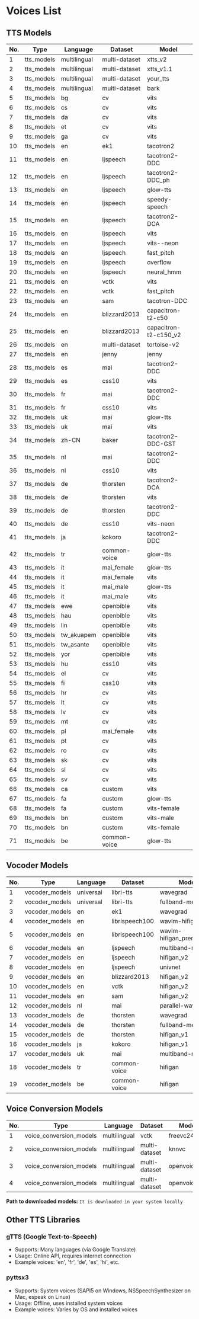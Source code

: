# Voices List

## TTS Models
| No. | Type | Language | Dataset | Model |
|-----|------|----------|---------|-------|
| 1 | tts_models | multilingual | multi-dataset | xtts_v2 |
| 2 | tts_models | multilingual | multi-dataset | xtts_v1.1 |
| 3 | tts_models | multilingual | multi-dataset | your_tts |
| 4 | tts_models | multilingual | multi-dataset | bark |
| 5 | tts_models | bg | cv | vits |
| 6 | tts_models | cs | cv | vits |
| 7 | tts_models | da | cv | vits |
| 8 | tts_models | et | cv | vits |
| 9 | tts_models | ga | cv | vits |
| 10 | tts_models | en | ek1 | tacotron2 |
| 11 | tts_models | en | ljspeech | tacotron2-DDC |
| 12 | tts_models | en | ljspeech | tacotron2-DDC_ph |
| 13 | tts_models | en | ljspeech | glow-tts |
| 14 | tts_models | en | ljspeech | speedy-speech |
| 15 | tts_models | en | ljspeech | tacotron2-DCA |
| 16 | tts_models | en | ljspeech | vits |
| 17 | tts_models | en | ljspeech | vits--neon |
| 18 | tts_models | en | ljspeech | fast_pitch |
| 19 | tts_models | en | ljspeech | overflow |
| 20 | tts_models | en | ljspeech | neural_hmm |
| 21 | tts_models | en | vctk | vits |
| 22 | tts_models | en | vctk | fast_pitch |
| 23 | tts_models | en | sam | tacotron-DDC |
| 24 | tts_models | en | blizzard2013 | capacitron-t2-c50 |
| 25 | tts_models | en | blizzard2013 | capacitron-t2-c150_v2 |
| 26 | tts_models | en | multi-dataset | tortoise-v2 |
| 27 | tts_models | en | jenny | jenny |
| 28 | tts_models | es | mai | tacotron2-DDC |
| 29 | tts_models | es | css10 | vits |
| 30 | tts_models | fr | mai | tacotron2-DDC |
| 31 | tts_models | fr | css10 | vits |
| 32 | tts_models | uk | mai | glow-tts |
| 33 | tts_models | uk | mai | vits |
| 34 | tts_models | zh-CN | baker | tacotron2-DDC-GST |
| 35 | tts_models | nl | mai | tacotron2-DDC |
| 36 | tts_models | nl | css10 | vits |
| 37 | tts_models | de | thorsten | tacotron2-DCA |
| 38 | tts_models | de | thorsten | vits |
| 39 | tts_models | de | thorsten | tacotron2-DDC |
| 40 | tts_models | de | css10 | vits-neon |
| 41 | tts_models | ja | kokoro | tacotron2-DDC |
| 42 | tts_models | tr | common-voice | glow-tts |
| 43 | tts_models | it | mai_female | glow-tts |
| 44 | tts_models | it | mai_female | vits |
| 45 | tts_models | it | mai_male | glow-tts |
| 46 | tts_models | it | mai_male | vits |
| 47 | tts_models | ewe | openbible | vits |
| 48 | tts_models | hau | openbible | vits |
| 49 | tts_models | lin | openbible | vits |
| 50 | tts_models | tw_akuapem | openbible | vits |
| 51 | tts_models | tw_asante | openbible | vits |
| 52 | tts_models | yor | openbible | vits |
| 53 | tts_models | hu | css10 | vits |
| 54 | tts_models | el | cv | vits |
| 55 | tts_models | fi | css10 | vits |
| 56 | tts_models | hr | cv | vits |
| 57 | tts_models | lt | cv | vits |
| 58 | tts_models | lv | cv | vits |
| 59 | tts_models | mt | cv | vits |
| 60 | tts_models | pl | mai_female | vits |
| 61 | tts_models | pt | cv | vits |
| 62 | tts_models | ro | cv | vits |
| 63 | tts_models | sk | cv | vits |
| 64 | tts_models | sl | cv | vits |
| 65 | tts_models | sv | cv | vits |
| 66 | tts_models | ca | custom | vits |
| 67 | tts_models | fa | custom | glow-tts |
| 68 | tts_models | fa | custom | vits-female |
| 69 | tts_models | bn | custom | vits-male |
| 70 | tts_models | bn | custom | vits-female |
| 71 | tts_models | be | common-voice | glow-tts |

## Vocoder Models
| No. | Type | Language | Dataset | Model |
|-----|------|----------|---------|-------|
| 1 | vocoder_models | universal | libri-tts | wavegrad |
| 2 | vocoder_models | universal | libri-tts | fullband-melgan |
| 3 | vocoder_models | en | ek1 | wavegrad |
| 4 | vocoder_models | en | librispeech100 | wavlm-hifigan |
| 5 | vocoder_models | en | librispeech100 | wavlm-hifigan_prematched |
| 6 | vocoder_models | en | ljspeech | multiband-melgan |
| 7 | vocoder_models | en | ljspeech | hifigan_v2 |
| 8 | vocoder_models | en | ljspeech | univnet |
| 9 | vocoder_models | en | blizzard2013 | hifigan_v2 |
| 10 | vocoder_models | en | vctk | hifigan_v2 |
| 11 | vocoder_models | en | sam | hifigan_v2 |
| 12 | vocoder_models | nl | mai | parallel-wavegan |
| 13 | vocoder_models | de | thorsten | wavegrad |
| 14 | vocoder_models | de | thorsten | fullband-melgan |
| 15 | vocoder_models | de | thorsten | hifigan_v1 |
| 16 | vocoder_models | ja | kokoro | hifigan_v1 |
| 17 | vocoder_models | uk | mai | multiband-melgan |
| 18 | vocoder_models | tr | common-voice | hifigan |
| 19 | vocoder_models | be | common-voice | hifigan |

## Voice Conversion Models
| No. | Type | Language | Dataset | Model |
|-----|------|----------|---------|-------|
| 1 | voice_conversion_models | multilingual | vctk | freevc24 |
| 2 | voice_conversion_models | multilingual | multi-dataset | knnvc |
| 3 | voice_conversion_models | multilingual | multi-dataset | openvoice_v1 |
| 4 | voice_conversion_models | multilingual | multi-dataset | openvoice_v2 |

**Path to downloaded models:** `It is downloaded in your system locally`

## Other TTS Libraries

### gTTS (Google Text-to-Speech)
- Supports: Many languages (via Google Translate)
- Usage: Online API, requires internet connection
- Example voices: 'en', 'fr', 'de', 'es', 'hi', etc.

### pyttsx3
- Supports: System voices (SAPI5 on Windows, NSSpeechSynthesizer on Mac, espeak on Linux)
- Usage: Offline, uses installed system voices
- Example voices: Varies by OS and installed voices
